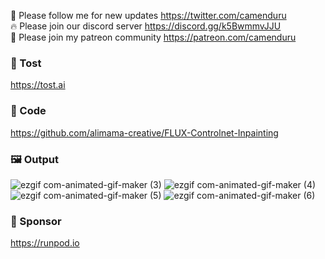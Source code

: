 🐣 Please follow me for new updates https://twitter.com/camenduru <br />
🔥 Please join our discord server https://discord.gg/k5BwmmvJJU <br />
🥳 Please join my patreon community https://patreon.com/camenduru <br />

###  🥪 Tost
https://tost.ai

### 🧬 Code
https://github.com/alimama-creative/FLUX-Controlnet-Inpainting

### 🖼 Output
![ezgif com-animated-gif-maker (3)](https://github.com/user-attachments/assets/4f8a6824-0f4d-4a7e-b621-93734b4f0794)
![ezgif com-animated-gif-maker (4)](https://github.com/user-attachments/assets/ad1f8554-74b9-46c0-9e21-0cc5b5eb9a13)
![ezgif com-animated-gif-maker (5)](https://github.com/user-attachments/assets/004c8dea-a41b-4e55-89e8-d5eced5907ba)
![ezgif com-animated-gif-maker (6)](https://github.com/user-attachments/assets/b0aea46b-e0d1-477d-aa34-8876f4ec6a20)

### 🏢 Sponsor
https://runpod.io

